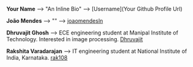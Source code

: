 **Your Name** --> "An Inline Bio" --> [Username](Your Github Profile Url)

**João Mendes** --> "" --> [joaomendesln](https://github.com/joaomendesln)

**Dhruvajit Ghosh** --> ECE engineering student at Manipal Institute of Technology. Interested in image processing. [Dhruvajit](https://github.com/Dhruvajit)

**Rakshita Varadarajan** --> IT engineering student at National Institute of India, Karnataka. [rak108](https://github.com/rak108)
